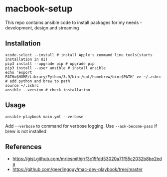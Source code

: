 # macbook-setup

This repo contains ansible code to install packages for my needs - development, design and streaming

## Installation
 
```shell
xcode-select --install # install Apple's command line tools(starts installation in UI)
pip3 install --upgrade pip # upgrade pip
pip3 install --user ansible # install ansible
echo 'export PATH=$HOME/Library/Python/3.9/bin:/opt/homebrew/bin:$PATH' >> ~/.zshrc # add python and brew to path
source ~/.zshrc
ansible --version # check installation
```

## Usage
```
ansible-playbook main.yml --verbose
```
Add `--verbose` to command for verbose logging. Use `--ask-become-pass` if brew is not installed

## References
- https://gist.github.com/mrlesmithjr/f3c15fdd53020a71f55c2032b8be2eda
- https://github.com/geerlingguy/mac-dev-playbook/tree/master 
